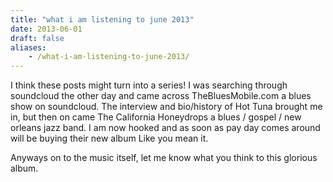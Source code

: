 ```yaml
---
title: "what i am listening to june 2013"
date: 2013-06-01
draft: false
aliases:
    - /what-i-am-listening-to-june-2013/
---
```


I think these posts might turn into a series! I was searching through
soundcloud the other day and came across TheBluesMobile.com a blues show on
soundcloud. The interview and bio/history of Hot Tuna brought me in, but then on
came The California Honeydrops a blues / gospel / new orleans jazz band. I am
now hooked and as soon as pay day comes around will be buying their new album
Like you mean it.

Anyways on to the music itself, let me know what you think to this glorious
album.

